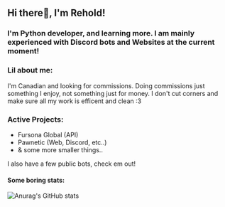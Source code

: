 ## Hi there👋, I'm Rehold!

### I'm Python developer, and learning more. I am mainly experienced with Discord bots and Websites at the current moment!

### Lil about me:
I'm Canadian and looking for commissions. Doing commissions just something I enjoy, not something just for money. I don't cut corners and make sure all my work is efficent and clean :3

### Active Projects:
- Fursona Global (API)
- Pawnetic (Web, Discord, etc..)
- & some more smaller things..



I also have a few public bots, check em out!


#### Some boring stats:
![Anurag's GitHub stats](https://github-readme-stats.vercel.app/api?username=Rehold&show_icons=true&title_color=3fe749&bg_color=000000&icon_color=44d8e9)
